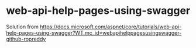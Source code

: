 # web-api-help-pages-using-swagger
Solution from https://docs.microsoft.com/aspnet/core/tutorials/web-api-help-pages-using-swagger?WT.mc_id=webapihelppagesusingswagger-github-ropreddy
